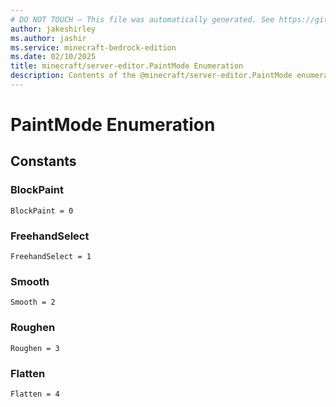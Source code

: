```yaml
---
# DO NOT TOUCH — This file was automatically generated. See https://github.com/mojang/minecraftapidocsgenerator to modify descriptions, examples, etc.
author: jakeshirley
ms.author: jashir
ms.service: minecraft-bedrock-edition
ms.date: 02/10/2025
title: minecraft/server-editor.PaintMode Enumeration
description: Contents of the @minecraft/server-editor.PaintMode enumeration.
---
```

# PaintMode Enumeration

## Constants
### **BlockPaint**
`BlockPaint = 0`
### **FreehandSelect**
`FreehandSelect = 1`
### **Smooth**
`Smooth = 2`
### **Roughen**
`Roughen = 3`
### **Flatten**
`Flatten = 4`
